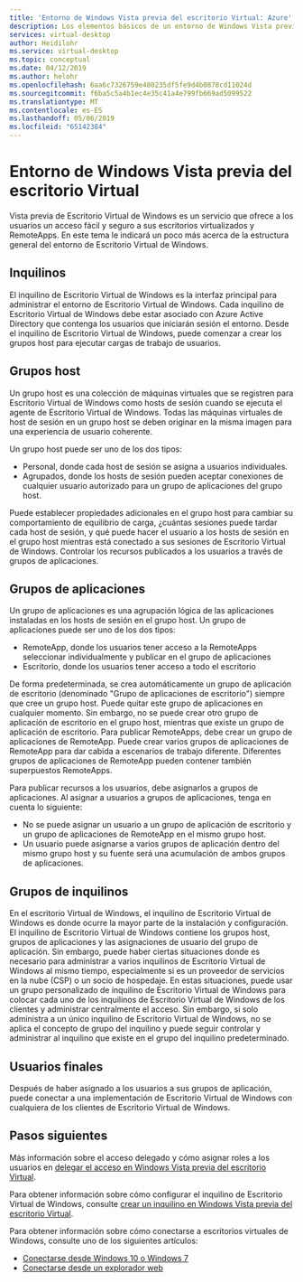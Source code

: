 ```yaml
---
title: 'Entorno de Windows Vista previa del escritorio Virtual: Azure'
description: Los elementos básicos de un entorno de Windows Vista previa del escritorio Virtual.
services: virtual-desktop
author: Heidilohr
ms.service: virtual-desktop
ms.topic: conceptual
ms.date: 04/12/2019
ms.author: helohr
ms.openlocfilehash: 6aa6c7326759e480235df5fe9d4b0878cd11024d
ms.sourcegitcommit: f6ba5c5a4b1ec4e35c41a4e799fb669ad5099522
ms.translationtype: MT
ms.contentlocale: es-ES
ms.lasthandoff: 05/06/2019
ms.locfileid: "65142384"
---
```

# <a name="windows-virtual-desktop-preview-environment"></a>Entorno de Windows Vista previa del escritorio Virtual

Vista previa de Escritorio Virtual de Windows es un servicio que ofrece a los usuarios un acceso fácil y seguro a sus escritorios virtualizados y RemoteApps. En este tema le indicará un poco más acerca de la estructura general del entorno de Escritorio Virtual de Windows.

## <a name="tenants"></a>Inquilinos

El inquilino de Escritorio Virtual de Windows es la interfaz principal para administrar el entorno de Escritorio Virtual de Windows. Cada inquilino de Escritorio Virtual de Windows debe estar asociado con Azure Active Directory que contenga los usuarios que iniciarán sesión el entorno. Desde el inquilino de Escritorio Virtual de Windows, puede comenzar a crear los grupos host para ejecutar cargas de trabajo de usuarios.

## <a name="host-pools"></a>Grupos host

Un grupo host es una colección de máquinas virtuales que se registren para Escritorio Virtual de Windows como hosts de sesión cuando se ejecuta el agente de Escritorio Virtual de Windows. Todas las máquinas virtuales de host de sesión en un grupo host se deben originar en la misma imagen para una experiencia de usuario coherente.

Un grupo host puede ser uno de los dos tipos:

- Personal, donde cada host de sesión se asigna a usuarios individuales.
- Agrupados, donde los hosts de sesión pueden aceptar conexiones de cualquier usuario autorizado para un grupo de aplicaciones del grupo host.

Puede establecer propiedades adicionales en el grupo host para cambiar su comportamiento de equilibrio de carga, ¿cuántas sesiones puede tardar cada host de sesión, y qué puede hacer el usuario a los hosts de sesión en el grupo host mientras está conectado a sus sesiones de Escritorio Virtual de Windows. Controlar los recursos publicados a los usuarios a través de grupos de aplicaciones.

## <a name="app-groups"></a>Grupos de aplicaciones

Un grupo de aplicaciones es una agrupación lógica de las aplicaciones instaladas en los hosts de sesión en el grupo host. Un grupo de aplicaciones puede ser uno de los dos tipos:

- RemoteApp, donde los usuarios tener acceso a la RemoteApps seleccionar individualmente y publicar en el grupo de aplicaciones
- Escritorio, donde los usuarios tener acceso a todo el escritorio

De forma predeterminada, se crea automáticamente un grupo de aplicación de escritorio (denominado "Grupo de aplicaciones de escritorio") siempre que cree un grupo host. Puede quitar este grupo de aplicaciones en cualquier momento. Sin embargo, no se puede crear otro grupo de aplicación de escritorio en el grupo host, mientras que existe un grupo de aplicación de escritorio. Para publicar RemoteApps, debe crear un grupo de aplicaciones de RemoteApp. Puede crear varios grupos de aplicaciones de RemoteApp para dar cabida a escenarios de trabajo diferente. Diferentes grupos de aplicaciones de RemoteApp pueden contener también superpuestos RemoteApps.

Para publicar recursos a los usuarios, debe asignarlos a grupos de aplicaciones. Al asignar a usuarios a grupos de aplicaciones, tenga en cuenta lo siguiente:

- No se puede asignar un usuario a un grupo de aplicación de escritorio y un grupo de aplicaciones de RemoteApp en el mismo grupo host.
- Un usuario puede asignarse a varios grupos de aplicación dentro del mismo grupo host y su fuente será una acumulación de ambos grupos de aplicaciones.

## <a name="tenant-groups"></a>Grupos de inquilinos

En el escritorio Virtual de Windows, el inquilino de Escritorio Virtual de Windows es donde ocurre la mayor parte de la instalación y configuración. El inquilino de Escritorio Virtual de Windows contiene los grupos host, grupos de aplicaciones y las asignaciones de usuario del grupo de aplicación. Sin embargo, puede haber ciertas situaciones donde es necesario para administrar a varios inquilinos de Escritorio Virtual de Windows al mismo tiempo, especialmente si es un proveedor de servicios en la nube (CSP) o un socio de hospedaje. En estas situaciones, puede usar un grupo personalizado de inquilino de Escritorio Virtual de Windows para colocar cada uno de los inquilinos de Escritorio Virtual de Windows de los clientes y administrar centralmente el acceso. Sin embargo, si solo administra a un único inquilino de Escritorio Virtual de Windows, no se aplica el concepto de grupo del inquilino y puede seguir controlar y administrar al inquilino que existe en el grupo del inquilino predeterminado.

## <a name="end-users"></a>Usuarios finales

Después de haber asignado a los usuarios a sus grupos de aplicación, puede conectar a una implementación de Escritorio Virtual de Windows con cualquiera de los clientes de Escritorio Virtual de Windows.

## <a name="next-steps"></a>Pasos siguientes

Más información sobre el acceso delegado y cómo asignar roles a los usuarios en [delegar el acceso en Windows Vista previa del escritorio Virtual](delegated-access-virtual-desktop.md).

Para obtener información sobre cómo configurar el inquilino de Escritorio Virtual de Windows, consulte [crear un inquilino en Windows Vista previa del escritorio Virtual](tenant-setup-azure-active-directory.md).

Para obtener información sobre cómo conectarse a escritorios virtuales de Windows, consulte uno de los siguientes artículos:

- [Conectarse desde Windows 10 o Windows 7](connect-windows-7-and-10.md)
- [Conectarse desde un explorador web](connect-web.md)
